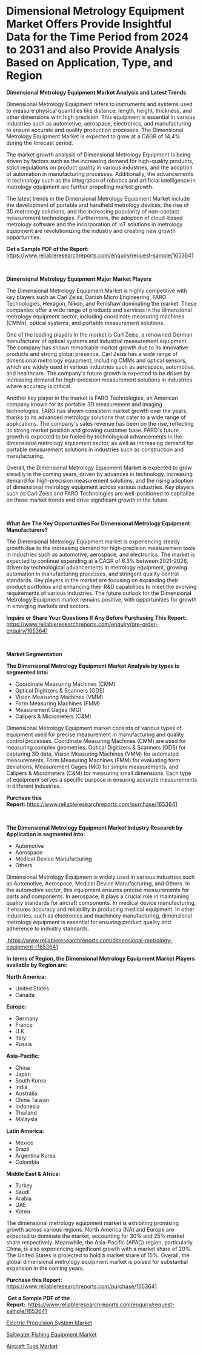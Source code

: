 <p><h1>Dimensional Metrology Equipment Market Offers Provide Insightful Data for the Time Period from 2024 to 2031 and also Provide Analysis Based on Application, Type, and Region</h1></p><p><strong>Dimensional Metrology Equipment Market Analysis and Latest Trends</strong></p>
<p><p>Dimensional Metrology Equipment refers to instruments and systems used to measure physical quantities like distance, length, height, thickness, and other dimensions with high precision. This equipment is essential in various industries such as automotive, aerospace, electronics, and manufacturing to ensure accurate and quality production processes. The Dimensional Metrology Equipment Market is expected to grow at a CAGR of 14.4% during the forecast period.</p><p>The market growth analysis of Dimensional Metrology Equipment is being driven by factors such as the increasing demand for high-quality products, strict regulations on product quality in various industries, and the adoption of automation in manufacturing processes. Additionally, the advancements in technology such as the integration of robotics and artificial intelligence in metrology equipment are further propelling market growth.</p><p>The latest trends in the Dimensional Metrology Equipment Market include the development of portable and handheld metrology devices, the rise of 3D metrology solutions, and the increasing popularity of non-contact measurement technologies. Furthermore, the adoption of cloud-based metrology software and the incorporation of IoT solutions in metrology equipment are revolutionizing the industry and creating new growth opportunities.</p></p>
<p><strong>Get a Sample PDF of the Report:&nbsp;</strong> <a href="https://www.reliableresearchreports.com/enquiry/request-sample/1653641">https://www.reliableresearchreports.com/enquiry/request-sample/1653641</a></p>
<p>&nbsp;</p>
<p><strong>Dimensional Metrology Equipment Major Market Players</strong></p>
<p><p>The Dimensional Metrology Equipment Market is highly competitive with key players such as Carl Zeiss, Danish Micro Engineering, FARO Technologies, Hexagon, Nikon, and Renishaw dominating the market. These companies offer a wide range of products and services in the dimensional metrology equipment sector, including coordinate measuring machines (CMMs), optical systems, and portable measurement solutions.</p><p>One of the leading players in the market is Carl Zeiss, a renowned German manufacturer of optical systems and industrial measurement equipment. The company has shown remarkable market growth due to its innovative products and strong global presence. Carl Zeiss has a wide range of dimensional metrology equipment, including CMMs and optical sensors, which are widely used in various industries such as aerospace, automotive, and healthcare. The company's future growth is expected to be driven by increasing demand for high-precision measurement solutions in industries where accuracy is critical.</p><p>Another key player in the market is FARO Technologies, an American company known for its portable 3D measurement and imaging technologies. FARO has shown consistent market growth over the years, thanks to its advanced metrology solutions that cater to a wide range of applications. The company's sales revenue has been on the rise, reflecting its strong market position and growing customer base. FARO's future growth is expected to be fueled by technological advancements in the dimensional metrology equipment sector, as well as increasing demand for portable measurement solutions in industries such as construction and manufacturing.</p><p>Overall, the Dimensional Metrology Equipment Market is expected to grow steadily in the coming years, driven by advances in technology, increasing demand for high-precision measurement solutions, and the rising adoption of dimensional metrology equipment across various industries. Key players such as Carl Zeiss and FARO Technologies are well-positioned to capitalize on these market trends and drive significant growth in the future.</p></p>
<p>&nbsp;</p>
<p><strong>What Are The Key Opportunities For Dimensional Metrology Equipment Manufacturers?</strong></p>
<p><p>The Dimensional Metrology Equipment market is experiencing steady growth due to the increasing demand for high-precision measurement tools in industries such as automotive, aerospace, and electronics. The market is expected to continue expanding at a CAGR of 6.3% between 2021-2026, driven by technological advancements in metrology equipment, growing automation in manufacturing processes, and stringent quality control standards. Key players in the market are focusing on expanding their product portfolios and enhancing their R&D capabilities to meet the evolving requirements of various industries. The future outlook for the Dimensional Metrology Equipment market remains positive, with opportunities for growth in emerging markets and sectors.</p></p>
<p><strong>Inquire or Share Your Questions If Any Before Purchasing This Report:</strong> <a href="https://www.reliableresearchreports.com/enquiry/pre-order-enquiry/1653641">https://www.reliableresearchreports.com/enquiry/pre-order-enquiry/1653641</a></p>
<p>&nbsp;</p>
<p><strong>Market Segmentation</strong></p>
<p><strong>The Dimensional Metrology Equipment Market Analysis by types is segmented into:</strong></p>
<p><ul><li>Coordinate Measuring Machines (CMM)</li><li>Optical Digitizers & Scanners (ODS)</li><li>Vision Measuring Machines (VMM)</li><li>Form Measuring Machines (FMM)</li><li>Measurement Gages (MG)</li><li>Calipers & Micrometers (C&M)</li></ul></p>
<p><p>Dimensional Metrology Equipment market consists of various types of equipment used for precise measurement in manufacturing and quality control processes. Coordinate Measuring Machines (CMM) are used for measuring complex geometries, Optical Digitizers & Scanners (ODS) for capturing 3D data, Vision Measuring Machines (VMM) for automated measurements, Form Measuring Machines (FMM) for evaluating form deviations, Measurement Gages (MG) for simple measurements, and Calipers & Micrometers (C&M) for measuring small dimensions. Each type of equipment serves a specific purpose in ensuring accurate measurements in different industries.</p></p>
<p><strong>Purchase this Report:&nbsp;</strong><a href="https://www.reliableresearchreports.com/purchase/1653641">https://www.reliableresearchreports.com/purchase/1653641</a></p>
<p>&nbsp;</p>
<p><strong>The Dimensional Metrology Equipment Market Industry Research by Application is segmented into:</strong></p>
<p><ul><li>Automotive</li><li>Aerospace</li><li>Medical Device Manufacturing</li><li>Others</li></ul></p>
<p><p>Dimensional Metrology Equipment is widely used in various industries such as Automotive, Aerospace, Medical Device Manufacturing, and Others. In the automotive sector, this equipment ensures precise measurements for parts and components. In aerospace, it plays a crucial role in maintaining quality standards for aircraft components. In medical device manufacturing, it ensures accuracy and reliability in producing medical equipment. In other industries, such as electronics and machinery manufacturing, dimensional metrology equipment is essential for ensuring product quality and adherence to industry standards.</p></p>
<p><a href="https://www.reliableresearchreports.com/dimensional-metrology-equipment-r1653641">&nbsp;https://www.reliableresearchreports.com/dimensional-metrology-equipment-r1653641</a></p>
<p><strong>In terms of Region, the Dimensional Metrology Equipment Market Players available by Region are:</strong></p>
<p>
    <p> <strong> North America: </strong>
        <ul>
            <li>United States</li>
            <li>Canada</li>
        </ul>
        </p> 
    <p> <strong> Europe: </strong>
        <ul>
            <li>Germany</li>
            <li>France</li>
            <li>U.K.</li>
            <li>Italy</li>
            <li>Russia</li>
        </ul>
        </p> 
    <p> <strong> Asia-Pacific: </strong>
        <ul>
            <li>China</li>
            <li>Japan</li>
            <li>South Korea</li>
            <li>India</li>
            <li>Australia</li>
            <li>China Taiwan</li>
            <li>Indonesia</li>
            <li>Thailand</li>
            <li>Malaysia</li>
        </ul>
        </p> 
    <p> <strong> Latin America: </strong>
        <ul>
            <li>Mexico</li>
            <li>Brazil</li>
            <li>Argentina Korea</li>
            <li>Colombia</li>
        </ul>
        </p> 
    <p> <strong> Middle East & Africa: </strong>
        <ul>
            <li>Turkey</li>
            <li>Saudi</li>
            <li>Arabia</li>
            <li>UAE</li>
            <li>Korea</li>
        </ul>
    </p>
    </p>
<p><p>The dimensional metrology equipment market is exhibiting promising growth across various regions. North America (NA) and Europe are expected to dominate the market, accounting for 30% and 25% market share respectively. Meanwhile, the Asia-Pacific (APAC) region, particularly China, is also experiencing significant growth with a market share of 20%. The United States is projected to hold a market share of 15%. Overall, the global dimensional metrology equipment market is poised for substantial expansion in the coming years.</p></p>
<p><strong>Purchase this Report: </strong><a href="https://www.reliableresearchreports.com/purchase/1653641">https://www.reliableresearchreports.com/purchase/1653641</a></p>
<p>&nbsp;<strong>Get a Sample PDF of the Report:&nbsp;&nbsp;</strong><a href="https://www.reliableresearchreports.com/enquiry/request-sample/1653641">https://www.reliableresearchreports.com/enquiry/request-sample/1653641</a></p>
<p><strong></strong></p>
<p><p><a href="https://www.linkedin.com/pulse/electric-propulsion-system-market-key-successful-business-strategy-jnkmf">Electric Propulsion System Market</a></p><p><a href="https://www.linkedin.com/pulse/saltwater-fishing-equipment-market-key-successful-business-1i9ye">Saltwater Fishing Equipment Market</a></p><p><a href="https://www.linkedin.com/pulse/aircraft-tugs-market-competitive-analysis-trends-forecast-cnpfe">Aircraft Tugs Market</a></p></p>